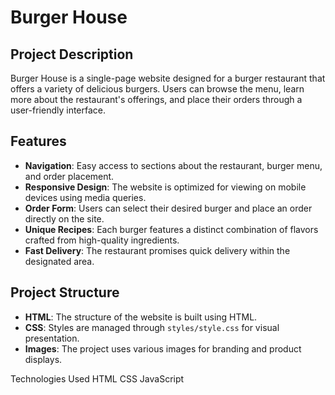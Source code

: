 # Burger House

## Project Description

Burger House is a single-page website designed for a burger restaurant that offers a variety of delicious burgers. Users can browse the menu, learn more about the restaurant's offerings, and place their orders through a user-friendly interface.

## Features

- **Navigation**: Easy access to sections about the restaurant, burger menu, and order placement.
- **Responsive Design**: The website is optimized for viewing on mobile devices using media queries.
- **Order Form**: Users can select their desired burger and place an order directly on the site.
- **Unique Recipes**: Each burger features a distinct combination of flavors crafted from high-quality ingredients.
- **Fast Delivery**: The restaurant promises quick delivery within the designated area.

## Project Structure

- **HTML**: The structure of the website is built using HTML.
- **CSS**: Styles are managed through `styles/style.css` for visual presentation.
- **Images**: The project uses various images for branding and product displays.

Technologies Used
HTML
CSS
JavaScript
